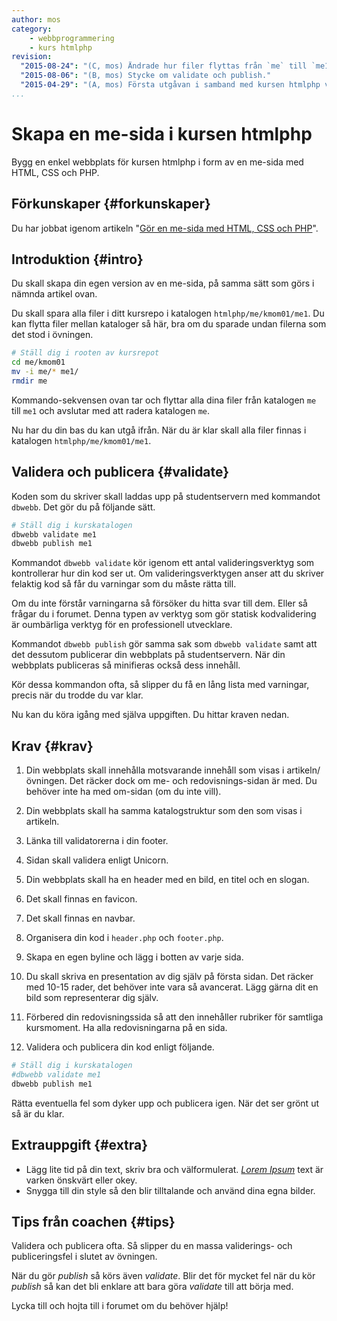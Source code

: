 ```yaml
---
author: mos
category:
    - webbprogrammering
    - kurs htmlphp
revision:
  "2015-08-24": "(C, mos) Ändrade hur filer flyttas från `me` till `me1`."
  "2015-08-06": "(B, mos) Stycke om validate och publish."
  "2015-04-29": "(A, mos) Första utgåvan i samband med kursen htmlphp v2."
...
```

Skapa en me-sida i kursen htmlphp
==================================

Bygg en enkel webbplats för kursen htmlphp i form av en me-sida med HTML, CSS och PHP.

<!--more-->



Förkunskaper {#forkunskaper}
-----------------------

Du har jobbat igenom artikeln "[Gör en me-sida med HTML, CSS och PHP](kunskap/skapa-en-webbsida-med-html-css-och-php)".



Introduktion {#intro}
-----------------------

Du skall skapa din egen version av en me-sida, på samma sätt som görs i nämnda artikel ovan.

Du skall spara alla filer i ditt kursrepo i katalogen `htmlphp/me/kmom01/me1`. Du kan flytta filer mellan kataloger så här, bra om du sparade undan filerna som det stod i övningen.

```bash
# Ställ dig i rooten av kursrepot
cd me/kmom01
mv -i me/* me1/
rmdir me
```

Kommando-sekvensen ovan tar och flyttar alla dina filer från katalogen `me` till `me1` och avslutar med att radera katalogen `me`.

Nu har du din bas du kan utgå ifrån. När du är klar skall alla filer finnas i katalogen `htmlphp/me/kmom01/me1`.



Validera och publicera {#validate}
-----------------------

Koden som du skriver skall laddas upp på studentservern med kommandot `dbwebb`. Det gör du på följande sätt.

```bash
# Ställ dig i kurskatalogen
dbwebb validate me1
dbwebb publish me1
```

Kommandot `dbwebb validate` kör igenom ett antal valideringsverktyg som kontrollerar hur din kod ser ut. Om valideringsverktygen anser att du skriver felaktig kod så får du varningar som du måste rätta till.

Om du inte förstår varningarna så försöker du hitta svar till dem. Eller så frågar du i forumet. Denna typen av verktyg som gör statisk kodvalidering är oumbärliga verktyg för en professionell utvecklare.

Kommandot `dbwebb publish` gör samma sak som `dbwebb validate` samt att det dessutom publicerar din webbplats på studentservern. När din webbplats publiceras så minifieras också dess innehåll. 

Kör dessa kommandon ofta, så slipper du få en lång lista med varningar, precis när du trodde du var klar. 

Nu kan du köra igång med själva uppgiften. Du hittar kraven nedan.



Krav {#krav}
-----------------------

1. Din webbplats skall innehålla motsvarande innehåll som visas i artikeln/övningen. Det räcker dock om me- och redovisnings-sidan är med. Du behöver inte ha med om-sidan (om du inte vill).

2. Din webbplats skall ha samma katalogstruktur som den som visas i artikeln.

3. Länka till validatorerna i din footer.

4. Sidan skall validera enligt Unicorn.

5. Din webbplats skall ha en header med en bild, en titel och en slogan.

6. Det skall finnas en favicon.

7. Det skall finnas en navbar.

8. Organisera din kod i `header.php` och `footer.php`.

9. Skapa en egen byline och lägg i botten av varje sida.

10. Du skall skriva en presentation av dig själv på första sidan. Det räcker med 10-15 rader, det behöver inte vara så avancerat. Lägg gärna dit en bild som representerar dig själv.

11. Förbered din redovisningssida så att den innehåller rubriker för samtliga kursmoment. Ha alla redovisningarna på en sida.

12. Validera och publicera din kod enligt följande.

```bash
# Ställ dig i kurskatalogen
#dbwebb validate me1
dbwebb publish me1
```

Rätta eventuella fel som dyker upp och publicera igen. När det ser grönt ut så är du klar. 



Extrauppgift {#extra}
-----------------------

* Lägg lite tid på din text, skriv bra och välformulerat. [*Lorem Ipsum*](https://sv.wikipedia.org/wiki/Lorem_ipsum) text är varken önskvärt eller okey.
* Snygga till din style så den blir tilltalande och använd dina egna bilder.



Tips från coachen {#tips}
-----------------------

Validera och publicera ofta. Så slipper du en massa validerings- och publiceringsfel i slutet av övningen.

När du gör *publish* så körs även *validate*. Blir det för mycket fel när du kör *publish* så kan det bli enklare att bara göra *validate* till att börja med.

Lycka till och hojta till i forumet om du behöver hjälp!
